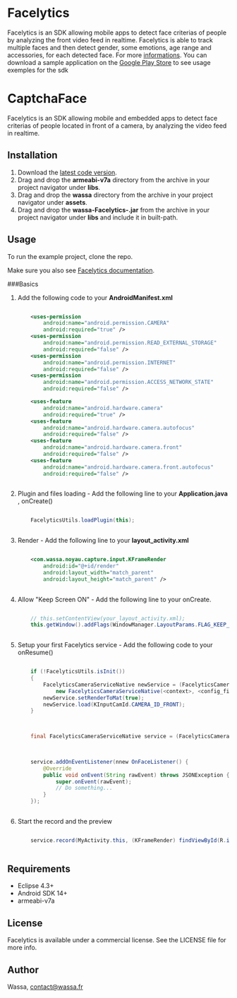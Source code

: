 # Facelytics

Facelytics is an SDK allowing mobile apps to detect face criterias of people by analyzing the front video feed in realtime. Facelytics is able to track multiple faces and then detect gender, some emotions, age range and accessories, for each detected face. For more [informations](http://face-lytics.com). You can download a sample application on the [Google Play Store](https://play.google.com/store/apps/details?id=com.wassa.whatsthatface.demo) to see usage exemples for the sdk

# CaptchaFace

Facelytics is an SDK allowing mobile and embedded apps to detect face criterias of people located in front of a camera, by analyzing the video feed in realtime.

## Installation

1. Download the [latest code version](https://github.com/wassafr/Facelytics-Android/archive/master.zip).
2. Drag and drop the **armeabi-v7a** directory from the archive in your project navigator under **libs**.
3. Drag and drop the **wassa** directory from the archive in your project navigator under **assets**.
4. Drag and drop the **wassa-Facelytics-<version>.jar** from the archive in your project navigator under **libs** and include it in built-path.

## Usage

To run the example project, clone the repo.

Make sure you also see [Facelytics documentation](http://www.face-lytics.com).

###Basics
1. Add the following code to your **AndroidManifest.xml** 

	```xml
	
		<uses-permission
	        android:name="android.permission.CAMERA"
	        android:required="true" />
	    <uses-permission
	        android:name="android.permission.READ_EXTERNAL_STORAGE"
	        android:required="false" />
	    <uses-permission
	        android:name="android.permission.INTERNET"
	        android:required="false" />
	    <uses-permission
	        android:name="android.permission.ACCESS_NETWORK_STATE"
	        android:required="false" />
	
	    <uses-feature
	        android:name="android.hardware.camera"
	        android:required="true" />
	    <uses-feature
	        android:name="android.hardware.camera.autofocus"
	        android:required="false" />
	    <uses-feature
	        android:name="android.hardware.camera.front"
	        android:required="false" />
	    <uses-feature
	        android:name="android.hardware.camera.front.autofocus"
	        android:required="false" />
	        
    ```


2. Plugin and files loading - Add the following line to your **Application.java** , onCreate()

    ```java
    
        FacelyticsUtils.loadPlugin(this);
        
    ```

3. Render - Add the following line to your **layout_activity.xml**

    ```xml
    
        <com.wassa.noyau.capture.input.KFrameRender
            android:id="@+id/render"
            android:layout_width="match_parent"
            android:layout_height="match_parent" />
            
    ```
    
4. Allow "Keep Screen ON" - Add the following line to your onCreate.

    ```java
    
		// this.setContentView(your_layout_activity.xml);
		this.getWindow().addFlags(WindowManager.LayoutParams.FLAG_KEEP_SCREEN_ON);
		
    ```

5. Setup your first Facelytics service - Add the following code to your onResume()

    ```java
    
        if (!FacelyticsUtils.isInit()) 
        {
        	FacelyticsCameraServiceNative newService = (FacelyticsCameraServiceNative) FacelyticsUtils.createInstance(
				new FacelyticsCameraServiceNative(<context>, <config_file>, <licence_key>));
            newService.setRenderToMat(true);
            newService.load(KInputCamId.CAMERA_ID_FRONT);
        }
        
    ```
    ```java
    
        final FacelyticsCameraServiceNative service = (FacelyticsCameraServiceNative) FacelyticsUtils.getInstance();
        
    ```
    ```java
    
        service.addOnEventListener(nnew OnFaceListener() {
			@Override
			public void onEvent(String rawEvent) throws JSONException {
				super.onEvent(rawEvent);
				// Do something...
			}
		});
        
    ```

6. Start the record and the preview

    ```java
    
        service.record(MyActivity.this, (KFrameRender) findViewById(R.id.render), true, true);
        
    ```

## Requirements

* Eclipse 4.3+
* Android SDK 14+
* armeabi-v7a

## License

Facelytics is available under a commercial license. See the LICENSE file for more info.

## Author

Wassa, contact@wassa.fr
